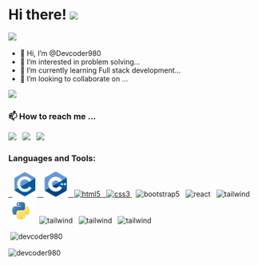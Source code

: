  # Hi there! <img src="https://github.com/TheDudeThatCode/TheDudeThatCode/blob/master/Assets/Hi.gif" width="35" />
![](https://camo.githubusercontent.com/992babdffd8c74a1502de375fbdf7e4d54773242/68747470733a2f2f6d656469612e67697068792e636f6d2f6d656469612f53576f536b4e36447854737a71494b4571762f67697068792e676966)
- 👋 Hi, I’m @Devcoder980
- 👀 I’m interested in problem solving...
- 🌱 I’m currently learning Full stack development...
- 💞️ I’m looking to collaborate on ...

![](https://komarev.com/ghpvc/?username=devcoder980)

### 📫 How to reach me ...
[<img src="https://github.com/sciencepal/sciencepal/blob/master/assets/discord-round.svg" width="3.5%"/>](https://discord.com/channels/@prabhudev#6694)  &nbsp; [<img src="https://img.icons8.com/color/48/000000/twitter.png" width="3.5%"/>](https://twitter.com/BindPrabhudevJK)  &nbsp; [<img src="https://img.icons8.com/color/48/000000/linkedin.png" width="3.5%"/>](https://www.linkedin.com/in/prabhudev-bind-773000250/) 
<!---
Devcoder980/Devcoder980 is a ✨ special ✨ repository because its `README.md` (this file) appears on your GitHub profile.
You can click the Preview link to take a look at your changes.
--->

<h3>Languages and Tools:</h3>
    <p>
        <a href="https://www.cprogramming.com/" target="_blank" rel="noreferrer">
          &nbsp;  <img src="https://raw.githubusercontent.com/devicons/devicon/master/icons/c/c-original.svg" alt="c"
                width="50" height="50" />
        </a>
        <a href="https://www.w3schools.com/cpp/" target="_blank" rel="noreferrer">
          &nbsp;  <img src="https://raw.githubusercontent.com/devicons/devicon/master/icons/cplusplus/cplusplus-original.svg"
                alt="cplusplus" width="50" height="50" />
        </a>
        <a href="https://www.w3schools.com/java/" target="_blank" rel="noreferrer">
          &nbsp;  <img src="https://logos-download.com/wp-content/uploads/2017/07/HTML5_badge.png" alt="html5" width="50"
               height="50" />
        </a>
        <a href="https://www.w3schools.com/html5/" target="_blank" rel="noreferrer">
           &nbsp; <img src="https://joshua-d-miller.com/assets/img/CSS.png" alt="css3" width="50" height="50" />
        </a>
         &nbsp; <img src="https://seeklogo.com/images/B/bootstrap-5-logo-85A1F11F4F-seeklogo.com.png" alt="bootstrap5" width="50" height="50" />
         &nbsp; <img src="https://th.bing.com/th/id/R.f81a6f373c244b1f70f4b7402b5ab372?rik=rbXh4ieLuKt%2bmA&riu=http%3a%2f%2flogos-download.com%2fwp-content%2fuploads%2f2016%2f09%2fReact_logo_logotype_emblem.png&ehk=QhGOkKcUKCU7FBQgHOajOiJqJBACUTD2Ni6LsfqzCEA%3d&risl=&pid=ImgRaw&r=0" alt="react"
                width="60" height="50" />
        &nbsp; <img src="https://mythinkpond.com/img/logo/tailwindcss-logo.png" alt="tailwind" width="70" height="50" />
        &nbsp; <img height="50" src="https://raw.githubusercontent.com/github/explore/80688e429a7d4ef2fca1e82350fe8e3517d3494d/topics/python/python.png">
        &nbsp; <img src="https://logos-download.com/wp-content/uploads/2016/10/Java_logo_icon.png" alt="tailwind" width="70" height="50" />
        &nbsp; <img src="https://logos-download.com/wp-content/uploads/2016/09/Node_logo_NodeJS.png" alt="tailwind" width="70" height="50" />
        &nbsp; <img src="https://1000marcas.net/wp-content/uploads/2021/06/MongoDB-Logo.png" alt="tailwind" width="90" height="70" />
 
 <p>&nbsp;<img align="center" src="https://github-readme-stats.vercel.app/api?username=devcoder980&show_icons=true&locale=en" alt="devcoder980" /></p>
<p><img align="center" src="https://github-readme-streak-stats.herokuapp.com/?user=devcoder980&" alt="devcoder980" /></p>
